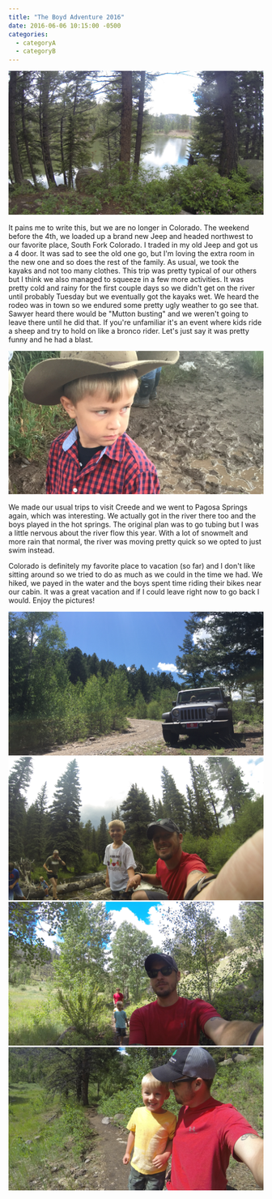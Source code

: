 ```yaml
---
title: "The Boyd Adventure 2016"
date: 2016-06-06 10:15:00 -0500
categories:
  - categoryA
  - categoryB
---
```


![Colorado](/images/posts/2016/07/million_resevoir.png)



It pains me to write this, but we are no longer in Colorado. The weekend before the 4th, we loaded up a brand new Jeep and headed northwest to our favorite place, South Fork Colorado. I traded in my old Jeep and got us a 4 door. It was sad to see the old one go, but I'm loving the extra room in the new one and so does the rest of the family. As usual, we took the kayaks and not too many clothes. <!--more--> This trip was pretty typical of our others but I think we also managed to squeeze in a few more activities. It was pretty cold and rainy for the first couple days so we didn't get on the river until probably Tuesday but we eventually got the kayaks wet. We heard the rodeo was in town so we endured some pretty ugly weather to go see that. Sawyer heard there would be "Mutton busting" and we weren't going to leave there until he did that. If you're unfamiliar it's an event where kids ride a sheep and try to hold on like a bronco rider. Let's just say it was pretty funny and he had a blast.

![Colorado](/images/posts/2016/07/sawyer_cowboy.png)

We made our usual trips to visit Creede and we went to Pagosa Springs again, which was interesting. We actually got in the river there too and the boys played in the hot springs. The original plan was to go tubing but I was a little nervous about the river flow this year. With a lot of snowmelt and more rain that normal, the river was moving pretty quick so we opted to just swim instead.

Colorado is definitely my favorite place to vacation (so far) and I don't like sitting around so we tried to do as much as we could in the time we had. We hiked, we payed in the water and the boys spent time riding their bikes near our cabin. It was a great vacation and if I could leave right now to go back I would. Enjoy the pictures!

![Colorado](/images/posts/2016/07/jeep.png)
![Colorado](/images/posts/2016/07/log_pic.png)
![Colorado](/images/posts/2016/07/trail_selfie.png)
![Colorado](/images/posts/2016/07/tuck_trail_selfie.png)
